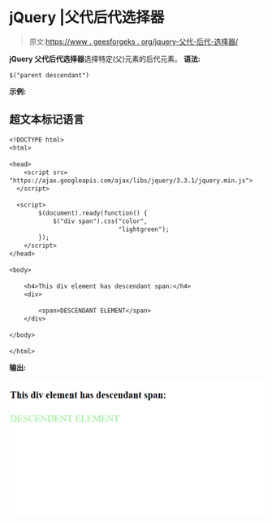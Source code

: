 # jQuery |父代后代选择器

> 原文:[https://www . geesforgeks . org/jquery-父代-后代-选择器/](https://www.geeksforgeeks.org/jquery-parent-descendant-selector/)

**jQuery 父代后代选择器**选择特定(父)元素的后代元素。
**语法:**

```
$("parent descendant")
```

**示例:**

## 超文本标记语言

```
<!DOCTYPE html>
<html>

<head>
    <script src=
"https://ajax.googleapis.com/ajax/libs/jquery/3.3.1/jquery.min.js">
  </script>

  <script>
        $(document).ready(function() {
            $("div span").css("color",
                              "lightgreen");
        });
    </script>
</head>

<body>

    <h4>This div element has descendant span:</h4>
    <div>

        <span>DESCENDANT ELEMENT</span>
    </div>

</body>

</html>
```

**输出:**

![](img/1c4a8f9c4f8c77ba70536979d5ced61f.png)